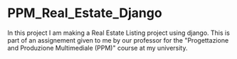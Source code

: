 # PPM_Real_Estate_Django
In this project I am making a Real Estate Listing project using django. This is part of an assignement given to me by our professor for the "Progettazione and Produzione Multimediale (PPM)" course at my university.
